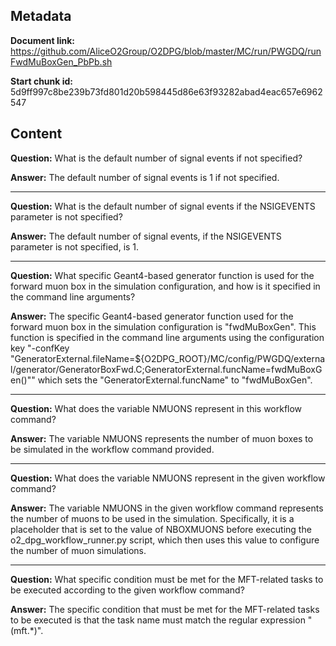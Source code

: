 ## Metadata

**Document link:** https://github.com/AliceO2Group/O2DPG/blob/master/MC/run/PWGDQ/runFwdMuBoxGen_PbPb.sh

**Start chunk id:** 5d9ff997c8be239b73fd801d20b598445d86e63f93282abad4eac657e6962547

## Content

**Question:** What is the default number of signal events if not specified?

**Answer:** The default number of signal events is 1 if not specified.

---

**Question:** What is the default number of signal events if the NSIGEVENTS parameter is not specified?

**Answer:** The default number of signal events, if the NSIGEVENTS parameter is not specified, is 1.

---

**Question:** What specific Geant4-based generator function is used for the forward muon box in the simulation configuration, and how is it specified in the command line arguments?

**Answer:** The specific Geant4-based generator function used for the forward muon box in the simulation configuration is "fwdMuBoxGen". This function is specified in the command line arguments using the configuration key "-confKey "GeneratorExternal.fileName=${O2DPG_ROOT}/MC/config/PWGDQ/external/generator/GeneratorBoxFwd.C;GeneratorExternal.funcName=fwdMuBoxGen()"" which sets the "GeneratorExternal.funcName" to "fwdMuBoxGen".

---

**Question:** What does the variable NMUONS represent in this workflow command?

**Answer:** The variable NMUONS represents the number of muon boxes to be simulated in the workflow command provided.

---

**Question:** What does the variable NMUONS represent in the given workflow command?

**Answer:** The variable NMUONS in the given workflow command represents the number of muons to be used in the simulation. Specifically, it is a placeholder that is set to the value of NBOXMUONS before executing the o2_dpg_workflow_runner.py script, which then uses this value to configure the number of muon simulations.

---

**Question:** What specific condition must be met for the MFT-related tasks to be executed according to the given workflow command?

**Answer:** The specific condition that must be met for the MFT-related tasks to be executed is that the task name must match the regular expression "(mft.*)".